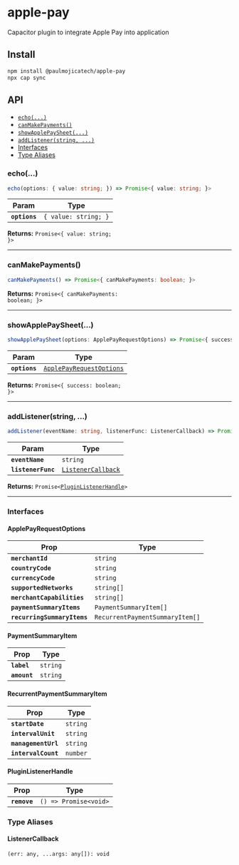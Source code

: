 # apple-pay

Capacitor plugin to integrate Apple Pay into application

## Install

```bash
npm install @paulmojicatech/apple-pay
npx cap sync
```

## API

<docgen-index>

* [`echo(...)`](#echo)
* [`canMakePayments()`](#canmakepayments)
* [`showApplePaySheet(...)`](#showapplepaysheet)
* [`addListener(string, ...)`](#addlistenerstring-)
* [Interfaces](#interfaces)
* [Type Aliases](#type-aliases)

</docgen-index>

<docgen-api>
<!--Update the source file JSDoc comments and rerun docgen to update the docs below-->

### echo(...)

```typescript
echo(options: { value: string; }) => Promise<{ value: string; }>
```

| Param         | Type                            |
| ------------- | ------------------------------- |
| **`options`** | <code>{ value: string; }</code> |

**Returns:** <code>Promise&lt;{ value: string; }&gt;</code>

--------------------


### canMakePayments()

```typescript
canMakePayments() => Promise<{ canMakePayments: boolean; }>
```

**Returns:** <code>Promise&lt;{ canMakePayments: boolean; }&gt;</code>

--------------------


### showApplePaySheet(...)

```typescript
showApplePaySheet(options: ApplePayRequestOptions) => Promise<{ success: boolean; }>
```

| Param         | Type                                                                      |
| ------------- | ------------------------------------------------------------------------- |
| **`options`** | <code><a href="#applepayrequestoptions">ApplePayRequestOptions</a></code> |

**Returns:** <code>Promise&lt;{ success: boolean; }&gt;</code>

--------------------


### addListener(string, ...)

```typescript
addListener(eventName: string, listenerFunc: ListenerCallback) => Promise<PluginListenerHandle>
```

| Param              | Type                                                          |
| ------------------ | ------------------------------------------------------------- |
| **`eventName`**    | <code>string</code>                                           |
| **`listenerFunc`** | <code><a href="#listenercallback">ListenerCallback</a></code> |

**Returns:** <code>Promise&lt;<a href="#pluginlistenerhandle">PluginListenerHandle</a>&gt;</code>

--------------------


### Interfaces


#### ApplePayRequestOptions

| Prop                        | Type                                       |
| --------------------------- | ------------------------------------------ |
| **`merchantId`**            | <code>string</code>                        |
| **`countryCode`**           | <code>string</code>                        |
| **`currencyCode`**          | <code>string</code>                        |
| **`supportedNetworks`**     | <code>string[]</code>                      |
| **`merchantCapabilities`**  | <code>string[]</code>                      |
| **`paymentSummaryItems`**   | <code>PaymentSummaryItem[]</code>          |
| **`recurringSummaryItems`** | <code>RecurrentPaymentSummaryItem[]</code> |


#### PaymentSummaryItem

| Prop         | Type                |
| ------------ | ------------------- |
| **`label`**  | <code>string</code> |
| **`amount`** | <code>string</code> |


#### RecurrentPaymentSummaryItem

| Prop                | Type                |
| ------------------- | ------------------- |
| **`startDate`**     | <code>string</code> |
| **`intervalUnit`**  | <code>string</code> |
| **`managementUrl`** | <code>string</code> |
| **`intervalCount`** | <code>number</code> |


#### PluginListenerHandle

| Prop         | Type                                      |
| ------------ | ----------------------------------------- |
| **`remove`** | <code>() =&gt; Promise&lt;void&gt;</code> |


### Type Aliases


#### ListenerCallback

<code>(err: any, ...args: any[]): void</code>

</docgen-api>
